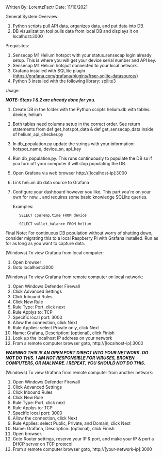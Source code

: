 Written By: LorentzFactr
Date: 11/10/2021

General System Overview:
1. Python scripts pull API data, organizes data, and put data into DB.
2. DB visualization tool pulls data from local DB and displays it on localhost:3000

Prequisites:
1. Sensecap M1 Helium hotspot with your status.sensecap login already setup. This is where you will get your device serial number and API key.
2. Sensecap M1 Helium hotspot connected to your local network. 
2. Grafana installed with SQLlite plugin (https://grafana.com/grafana/plugins/frser-sqlite-datasource/)
3. Python 3 installed with the following library: spllite3 

Usage:

***NOTE: Steps 1 & 2 are already done for you.***
1. Create DB in the folder with the Python scripts helium.db with tables: device, helium
2. Both tables need columns setup in the correct order. See return statements 
from def get_hotspot_data & def get_sensecap_data inside of helium_api_checker.py
3. In db_population.py update the strings with your information: hotspot_name, device_sn, api_key
4. Run db_population.py. This runs continuously to populate the DB so if you turn off your computer it will stop populating the DB.
5. Open Grafana via web browser http://[localhost-ip]:3000
6. Link helium.db data source to Grafana
7. Configure your dashboard however you like. This part you're on your own for now... and requires some basic knowledge SQLlite queries.
	
	Examples: 
		
		  SELECT cpuTemp,time FROM device
	
		  SELECT wallet_balance FROM helium 

Final Note: For continuous DB population without worry of shutting down, consider migrating this to a local Raspberry Pi with Grafana installed.
Run as for as long as you want to capture data.


(Windows) To view Grafana from local computer:
1. Open browser
2. Goto localhost:3000

(Windows) To view Grafana from remote computer on local network:
1. Open Windows Defender Firewall
2. Click Advanced Settings
3. Click Inbound Rules
4. Click New Rule
5. Rule Type: Port, click next
6. Rule Applys to: TCP
7. Specific local port: 3000
8. Allow the connection, click Next
9. Rule Applies: select Private only, click Next
10. Name: Grafana, Description: (optional), click Finish
11. Look up the localhost IP address on your network
12. From a remote computer browser goto, http://[localhost-ip]:3000

***WARNING THIS IS AN OPEN PORT DIRECT INTO YOUR NETWORK. DO NOT DO THIS.***
***I AM NOT RESPONSIBLE FOR VIRUSES, BROKEN COMPUTERS, OR MALWARE. I REPEAT, YOU SHOULD NOT DO THIS.*** 

(Windows) To view Grafana from remote computer from another network:
1. Open Windows Defender Firewall
2. Click Advanced Settings
3. Click Inbound Rules
4. Click New Rule
5. Rule Type: Port, click next
6. Rule Applys to: TCP
7. Specific local port: 3000
8. Allow the connection, click Next
9. Rule Applies: select Public, Private, and Domain, click Next
10. Name: Grafana, Description: (optional), click Finish
11. Open browser.
12. Goto Router settings, reserve your IP & port, and make your IP & port a DHCP server on TCP protocol
13. From a remote computer browser goto, http://[your-network-ip]:3000
